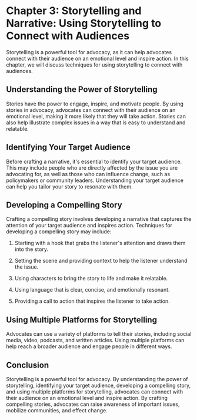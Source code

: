 Chapter 3: Storytelling and Narrative: Using Storytelling to Connect with Audiences
===================================================================================

Storytelling is a powerful tool for advocacy, as it can help advocates connect with their audience on an emotional level and inspire action. In this chapter, we will discuss techniques for using storytelling to connect with audiences.

Understanding the Power of Storytelling
---------------------------------------

Stories have the power to engage, inspire, and motivate people. By using stories in advocacy, advocates can connect with their audience on an emotional level, making it more likely that they will take action. Stories can also help illustrate complex issues in a way that is easy to understand and relatable.

Identifying Your Target Audience
--------------------------------

Before crafting a narrative, it's essential to identify your target audience. This may include people who are directly affected by the issue you are advocating for, as well as those who can influence change, such as policymakers or community leaders. Understanding your target audience can help you tailor your story to resonate with them.

Developing a Compelling Story
-----------------------------

Crafting a compelling story involves developing a narrative that captures the attention of your target audience and inspires action. Techniques for developing a compelling story may include:

1. Starting with a hook that grabs the listener's attention and draws them into the story.

2. Setting the scene and providing context to help the listener understand the issue.

3. Using characters to bring the story to life and make it relatable.

4. Using language that is clear, concise, and emotionally resonant.

5. Providing a call to action that inspires the listener to take action.

Using Multiple Platforms for Storytelling
-----------------------------------------

Advocates can use a variety of platforms to tell their stories, including social media, video, podcasts, and written articles. Using multiple platforms can help reach a broader audience and engage people in different ways.

Conclusion
----------

Storytelling is a powerful tool for advocacy. By understanding the power of storytelling, identifying your target audience, developing a compelling story, and using multiple platforms for storytelling, advocates can connect with their audience on an emotional level and inspire action. By crafting compelling stories, advocates can raise awareness of important issues, mobilize communities, and effect change.
